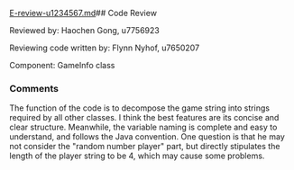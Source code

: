 [E-review-u1234567.md](E-review-u1234567.md)## Code Review

Reviewed by: Haochen Gong, u7756923

Reviewing code written by: Flynn Nyhof, u7650207

Component: GameInfo class

### Comments 

The function of the code is to decompose the game string into strings required by all other classes. I think the best features are its concise and clear structure. Meanwhile, the variable naming is complete and easy to understand, and follows the Java convention. One question is that he may not consider the "random number player" part, but directly stipulates the length of the player string to be 4, which may cause some problems.


